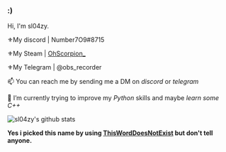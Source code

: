 ### :)

Hi, I'm sl04zy.



⚜My discord | Number7O9#8715

⚜My Steam | [OhScorpion_](http://steamcommunity.com/id/ohscorpion_steamprofile)

⚜My Telegram | @obs_recorder

<!--💬 You can ask me about **Anything**-->

📫 You can reach me by sending me a DM on *discord* or *telegram*

🌱 I’m currently trying to improve my *Python* skills and maybe *learn some C++*

![sl04zy's github stats](https://github-readme-stats.vercel.app/api?username=sl04zy)


<!-- 
![walter](https://github.com/sl04zy/sl04zy/blob/main/walter.mp4)
![me](https://github.com/sl04zy/sl04zy/blob/main/Code.jpg)
-->



**Yes i picked this name by using [ThisWordDoesNotExist](http://www.thisworddoesnotexist.com) but don't tell anyone.**








<!--
**sl04zy/sl04zy** is a ✨ _special_ ✨ repository because its `README.md` (this file) appears on your GitHub profile.

Here are some ideas to get you started:

- 🔭 I’m currently working on ...
- 🌱 I’m currently learning ...
- 👯 I’m looking to collaborate on ...
- 🤔 I’m looking for help with ...
- 💬 Ask me about ...
- 📫 How to reach me: ...
- 😄 Pronouns: ...
- ⚡ Fun fact: ...
-->
